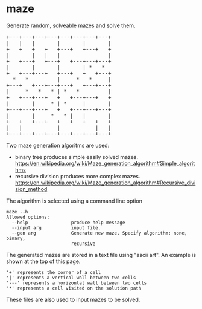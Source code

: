 # maze

Generate random, solveable mazes and solve them.

<pre>
+---+---+---+---+---+---+---+---+
|   |   |       |       |       |
+   +   +   +   +---+   +---+   +
|       |   |   |               |
+   +---+   +---+   +---+---+---+
|       |       |       | *   *  
+   +---+---+   +---+   +   +---+
  *   *         |     *   *     |
+---+   +---+---+---+   +---+---+
|     *   *   * | *   *         |
+   +---+---+   +   +---+---+   +
|       |     * | *     |       |
+---+---+---+   +   +---+---+---+
|       |     *   * |   |       |
+   +   +---+   +   +   +   +   +
|   |           |           |   |
+---+---+---+---+---+---+---+---+
</pre>

Two maze generation algoritms are used:

 - binary tree produces simple easily solved mazes. https://en.wikipedia.org/wiki/Maze_generation_algorithm#Simple_algorithms
 - recursive division produces more complex mazes. https://en.wikipedia.org/wiki/Maze_generation_algorithm#Recursive_division_method
 
 The algorithm is selected using a command line option
```
maze --h
Allowed options:
  --help                produce help message
  --input arg           input file.
  --gen arg             Generate new maze. Specify algorithm: none, binary,
                        recursive
```

The generated mazes are stored in a text file using "ascii art".  An example is shown at the top of this page.

```
'+' represents the corner of a cell
'|' represents a vertical wall between two cells
'---' represents a horizontal wall between two cells
'*' represents a cell visited on the solution path
```

These files are also used to input mazes to be solved.
